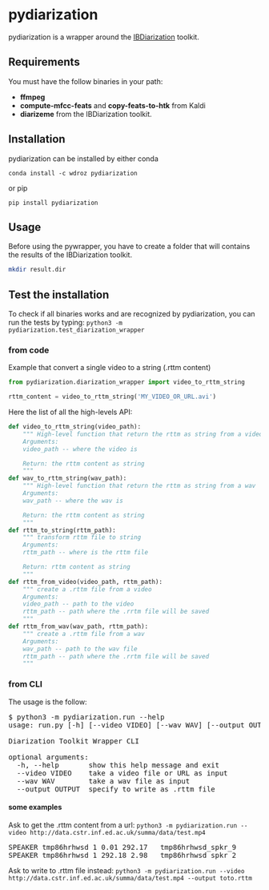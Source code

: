 # pydiarization

pydiarization is a wrapper around the [IBDiarization](https://github.com/idiap/IBDiarization) toolkit.

## Requirements

You must have the follow binaries in your path:
*  **ffmpeg**
*  **compute-mfcc-feats** and **copy-feats-to-htk** from Kaldi
*  **diarizeme** from the IBDiarization toolkit.

## Installation

pydiarization can be installed by either conda
```
conda install -c wdroz pydiarization
```
or pip
```
pip install pydiarization
```

## Usage

Before using the pywrapper, you have to create a folder that will contains the results of the IBDiarization toolkit. 
```bash
mkdir result.dir
```

## Test the installation

To check if all binaries works and are recognized by pydiarization, you can run the tests by typing: ```python3 -m pydiarization.test_diarization_wrapper```

### from code

Example that convert a single video to a string (.rttm content)
```python
from pydiarization.diarization_wrapper import video_to_rttm_string

rttm_content = video_to_rttm_string('MY_VIDEO_OR_URL.avi')
```

Here the list of all the high-levels API:
```python
def video_to_rttm_string(video_path):
    """ High-level function that return the rttm as string from a video
    Arguments:
    video_path -- where the video is

    Return: the rttm content as string
    """
def wav_to_rttm_string(wav_path):
    """ High-level function that return the rttm as string from a wav
    Arguments:
    wav_path -- where the wav is

    Return: the rttm content as string
    """
def rttm_to_string(rttm_path):
    """ transform rttm file to string
    Arguments:
    rttm_path -- where is the rttm file

    Return: rttm content as string
    """
def rttm_from_video(video_path, rttm_path):
    """ create a .rttm file from a video
    Arguments:
    video_path -- path to the video
    rttm_path -- path where the .rrtm file will be saved
    """
def rttm_from_wav(wav_path, rttm_path):
    """ create a .rttm file from a wav
    Arguments:
    wav_path -- path to the wav file
    rttm_path -- path where the .rrtm file will be saved
    """

```

### from CLI

The usage is the follow:
<pre>
$ python3 -m pydiarization.run --help
usage: run.py [-h] [--video VIDEO] [--wav WAV] [--output OUTPUT]

Diarization Toolkit Wrapper CLI

optional arguments:
  -h, --help       show this help message and exit
  --video VIDEO    take a video file or URL as input
  --wav WAV        take a wav file as input
  --output OUTPUT  specify to write as .rttm file
</pre>

#### some examples

Ask to get the .rttm content from a url:
`python3 -m pydiarization.run --video http://data.cstr.inf.ed.ac.uk/summa/data/test.mp4`
<pre>SPEAKER tmp86hrhwsd 1 0.01 292.17 <NA> <NA> tmp86hrhwsd_spkr_9 <NA>
SPEAKER tmp86hrhwsd 1 292.18 2.98 <NA> <NA> tmp86hrhwsd_spkr_2 <NA></pre>

Ask to write to .rttm file instead:
`python3 -m pydiarization.run --video http://data.cstr.inf.ed.ac.uk/summa/data/test.mp4 --output toto.rttm`